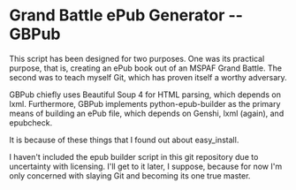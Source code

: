 Grand Battle ePub Generator -- GBPub
====================================

This script has been designed for two purposes. One was its practical purpose,
that is, creating an ePub book out of an MSPAF Grand Battle. The second was to
teach myself Git, which has proven itself a worthy adversary.

GBPub chiefly uses Beautiful Soup 4 for HTML parsing, which depends on lxml.
Furthermore, GBPub implements python-epub-builder as the primary means of
building an ePub file, which depends on Genshi, lxml (again), and epubcheck.

It is because of these things that I found out about easy_install.

I haven't included the epub builder script in this git repository due to 
uncertainty with licensing. I'll get to it later, I suppose, because for now
I'm only concerned with slaying Git and becoming its one true master.
